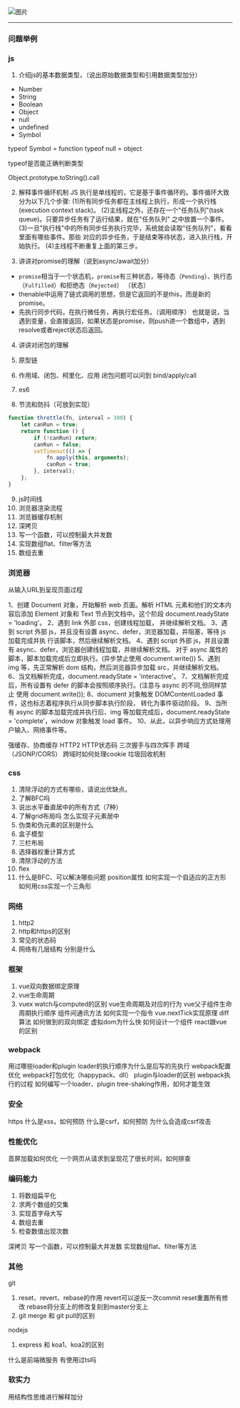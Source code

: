 
![图片](https://agroup-bos.cdn.bcebos.com3824ddeff5f2b971b3831ba321cb960f79ce5990)

************************
### 问题举例

### js
1. 介绍js的基本数据类型，（说出原始数据类型和引用数据类型加分）
- Number
- String
- Boolean
- Object
- null
- undefined
- Symbol

typeof Symbol = function
typeof null = object

typeof是否能正确判断类型

Object.prototype.toString().call

2. 解释事件循环机制
JS 执行是单线程的，它是基于事件循环的。事件循环大致分为以下几个步骤:
(1)所有同步任务都在主线程上执行，形成一个执行栈(execution context stack)。
(2)主线程之外，还存在一个"任务队列"(task queue)。只要异步任务有了运行结果，就在"任务队列" 之中放置一个事件。
(3)一旦"执行栈"中的所有同步任务执行完毕，系统就会读取"任务队列"，看看里面有哪些事件。那些 对应的异步任务，于是结束等待状态，进入执行栈，开始执行。
(4)主线程不断重复上面的第三步。

3. 讲讲对promise的理解（说到async/await加分）
- `promise`相当于一个状态机，`promise`有三种状态，等待态（`Pending`）、执行态（`Fulfilled`）和拒绝态（`Rejected`）
（状态）
- thenable中运用了链式调用的思想，但是它返回的不是this，而是新的promise。
- 先执行同步代码，在执行微任务，再执行宏任务。（调用顺序）
也就是说，当遇到变量，会直接返回，如果状态是promise，则push进一个数组中，遇到resolve或者reject状态后返回。

4. 讲讲对闭包的理解
5. 原型链
6. 作用域、闭包、柯里化、应用
闭包问题可以问到 bind/apply/call

7. es6
8. 节流和防抖（可放到实现）

``` js
function throttle(fn, interval = 300) {
    let canRun = true;
    return function () {
        if (!canRun) return;
        canRun = false;
        setTimeout(() => {
            fn.apply(this, arguments);
            canRun = true;
        }, interval);
    };
}
```
9. js时间线
10. 浏览器渲染流程
11. 浏览器缓存机制
12. 深拷贝
13. 写一个函数，可以控制最大并发数
14. 实现数组flat、filter等方法
15. 数组去重

### 浏览器
从输入URL到呈现页面过程

1、创建 Document 对象，开始解析 web 页面。解析 HTML 元素和他们的文本内容后添加 Element
对象和 Text 节点到文档中。这个阶段 document.readyState = 'loading'。
2、遇到 link 外部 css，创建线程加载， 并继续解析文档。
3、遇到 script 外部 js，并且没有设置 async、defer，浏览器加载，并阻塞，等待 js 加载完成并执 行该脚本，然后继续解析文档。
4、遇到 script 外部 js，并且设置有 async、defer，浏览器创建线程加载，并继续解析文档。 对于 async 属性的脚本，脚本加载完成后立即执行。(异步禁止使用 document.write())
5、遇到 img 等，先正常解析 dom 结构，然后浏览器异步加载 src，并继续解析文档。
6、当文档解析完成，document.readyState = 'interactive'。
7、文档解析完成后，所有设置有 defer 的脚本会按照顺序执行。(注意与 async 的不同,但同样禁止 使用 document.write());
8、document 对象触发 DOMContentLoaded 事件，这也标志着程序执行从同步脚本执行阶段， 转化为事件驱动阶段。
9、当所有 async 的脚本加载完成并执行后、img 等加载完成后，document.readyState = 'complete'，window 对象触发 load 事件。 10、从此，以异步响应方式处理用户输入、网络事件等。

强缓存、协商缓存
HTTP2
HTTP状态码
三次握手与四次挥手
跨域（JSONP/CORS）
跨域时如何处理cookie
垃圾回收机制

### css
1. 清除浮动的方式有哪些，请说出优缺点。
2. 了解BFC吗
3. 说出水平垂直居中的所有方式（7种）
4. 了解grid布局吗 怎么实现子元素居中
5. 伪类和伪元素的区别是什么
6. 盒子模型
7. 三栏布局
8. 选择器权重计算方式
9. 清除浮动的方法
10. flex
11. 什么是BFC、可以解决哪些问题
position属性
如何实现一个自适应的正方形
如何用css实现一个三角形

### 网络
1. http2
2. http和https的区别
3. 常见的状态码
4. 网络有几层结构 分别是什么

### 框架
1. vue双向数据绑定原理
2. vue生命周期
3. vuex
watch与computed的区别
vue生命周期及对应的行为
vue父子组件生命周期执行顺序
组件间通讯方法
如何实现一个指令
vue.nextTick实现原理
diff算法
如何做到的双向绑定
虚拟dom为什么快
如何设计一个组件
react跟vue的区别

### webpack
用过哪些loader和plugin
loader的执行顺序为什么是后写的先执行
webpack配置优化
webpack打包优化（happypack、dll）
plugin与loader的区别
webpack执行的过程
如何编写一个loader、plugin
tree-shaking作用，如何才能生效

### 安全
https
什么是xss，如何预防
什么是csrf，如何预防
为什么会造成csrf攻击

### 性能优化
首屏加载如何优化
一个网页从请求到呈现花了很长时间，如何排查

### 编码能力
1. 将数组扁平化
2. 求两个数组的交集
3. 实现首字母大写
4. 数组去重
5. 检查数值出现次数

深拷贝
写一个函数，可以控制最大并发数
实现数组flat、filter等方法

### 其他
git
1. reset、revert、rebase的作用
revert可以逆反一次commit
reset重置所有修改
rebase将分支上的修改复刻到master分支上
2. git merge 和 git pull的区别

nodejs
1. express 和 koa1、koa2的区别

什么是前端微服务
有使用过ts吗
### 软实力
用结构性思维进行解释加分